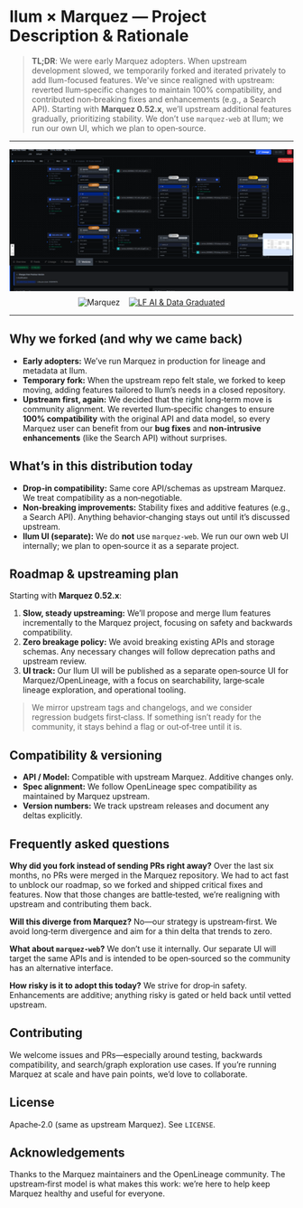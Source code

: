 # Ilum × Marquez — Project Description & Rationale

> **TL;DR**: We were early Marquez adopters. When upstream development slowed, we temporarily forked and iterated privately to add Ilum-focused features. We've since realigned with upstream: reverted Ilum‑specific changes to maintain 100% compatibility, and contributed non‑breaking fixes and enhancements (e.g., a Search API). Starting with **Marquez 0.52.x**, we’ll upstream additional features gradually, prioritizing stability. We don’t use `marquez-web` at Ilum; we run our own UI, which we plan to open‑source.

---

<div align="center">  
  <a href="http://ilum.cloud/">
    <img src="./docs/assets/images/ilum-marquez.png" width="800px" alt="ilum marquez"/>
  </a>
</div>

<div align="center" style="margin-top: 8px;">
  <img src="./docs/assets/images/marquez-logo.png" width="420px" alt="Marquez"/>
  <a href="https://lfaidata.foundation/projects" style="margin-left: 12px;">
    <img src="./docs/assets/images/lfaidata-project-badge-graduate-black.png" width="125px" alt="LF AI & Data Graduated"/>
  </a>
</div>

---

## Why we forked (and why we came back)

* **Early adopters:** We’ve run Marquez in production for lineage and metadata at Ilum.
* **Temporary fork:** When the upstream repo felt stale, we forked to keep moving, adding features tailored to Ilum’s needs in a closed repository.
* **Upstream first, again:** We decided that the right long‑term move is community alignment. We reverted Ilum‑specific changes to ensure **100% compatibility** with the original API and data model, so every Marquez user can benefit from our **bug fixes** and **non‑intrusive enhancements** (like the Search API) without surprises.

## What’s in this distribution today

* **Drop‑in compatibility:** Same core API/schemas as upstream Marquez. We treat compatibility as a non‑negotiable.
* **Non‑breaking improvements:** Stability fixes and additive features (e.g., a Search API). Anything behavior‑changing stays out until it’s discussed upstream.
* **Ilum UI (separate):** We do **not** use `marquez-web`. We run our own web UI internally; we plan to open‑source it as a separate project.

## Roadmap & upstreaming plan

Starting with **Marquez 0.52.x**:

1. **Slow, steady upstreaming:** We’ll propose and merge Ilum features incrementally to the Marquez project, focusing on safety and backwards compatibility.
2. **Zero breakage policy:** We avoid breaking existing APIs and storage schemas. Any necessary changes will follow deprecation paths and upstream review.
3. **UI track:** Our Ilum UI will be published as a separate open‑source UI for Marquez/OpenLineage, with a focus on searchability, large‑scale lineage exploration, and operational tooling.

> We mirror upstream tags and changelogs, and we consider regression budgets first‑class. If something isn’t ready for the community, it stays behind a flag or out‑of‑tree until it is.

## Compatibility & versioning

* **API / Model:** Compatible with upstream Marquez. Additive changes only.
* **Spec alignment:** We follow OpenLineage spec compatibility as maintained by Marquez upstream.
* **Version numbers:** We track upstream releases and document any deltas explicitly.

## Frequently asked questions

**Why did you fork instead of sending PRs right away?**
Over the last six months, no PRs were merged in the Marquez repository. We had to act fast to unblock our roadmap, so we forked and shipped critical fixes and features. Now that those changes are battle‑tested, we’re realigning with upstream and contributing them back.

**Will this diverge from Marquez?**
No—our strategy is upstream‑first. We avoid long‑term divergence and aim for a thin delta that trends to zero.

**What about `marquez-web`?**
We don’t use it internally. Our separate UI will target the same APIs and is intended to be open‑sourced so the community has an alternative interface.

**How risky is it to adopt this today?**
We strive for drop‑in safety. Enhancements are additive; anything risky is gated or held back until vetted upstream.

## Contributing

We welcome issues and PRs—especially around testing, backwards compatibility, and search/graph exploration use cases. If you’re running Marquez at scale and have pain points, we’d love to collaborate.

## License

Apache‑2.0 (same as upstream Marquez). See `LICENSE`.

## Acknowledgements

Thanks to the Marquez maintainers and the OpenLineage community. The upstream‑first model is what makes this work: we’re here to help keep Marquez healthy and useful for everyone.
